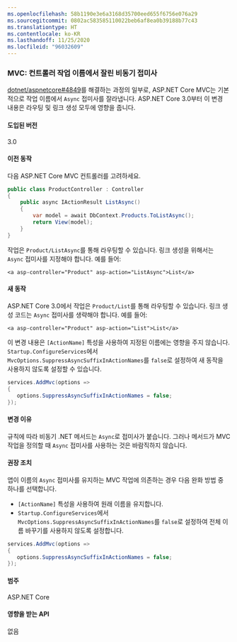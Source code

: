 ```yaml
---
ms.openlocfilehash: 58b1190e3e6a3168d35700eed655f6756e076a29
ms.sourcegitcommit: 0802ac583585110022beb6af8ea0b39188b77c43
ms.translationtype: HT
ms.contentlocale: ko-KR
ms.lasthandoff: 11/25/2020
ms.locfileid: "96032609"
---
```

### <a name="mvc-async-suffix-trimmed-from-controller-action-names"></a>MVC: 컨트롤러 작업 이름에서 잘린 비동기 접미사

[dotnet/aspnetcore#4849](https://github.com/dotnet/aspnetcore/issues/4849)를 해결하는 과정의 일부로, ASP.NET Core MVC는 기본적으로 작업 이름에서 `Async` 접미사를 잘라냅니다. ASP.NET Core 3.0부터 이 변경 내용은 라우팅 및 링크 생성 모두에 영향을 줍니다.

#### <a name="version-introduced"></a>도입된 버전

3.0

#### <a name="old-behavior"></a>이전 동작

다음 ASP.NET Core MVC 컨트롤러를 고려하세요.

```csharp
public class ProductController : Controller
{
    public async IActionResult ListAsync()
    {
        var model = await DbContext.Products.ToListAsync();
        return View(model);
    }
}
```

작업은 `Product/ListAsync`를 통해 라우팅할 수 있습니다. 링크 생성을 위해서는 `Async` 접미사를 지정해야 합니다. 예를 들어:

```cshtml
<a asp-controller="Product" asp-action="ListAsync">List</a>
```

#### <a name="new-behavior"></a>새 동작

ASP.NET Core 3.0에서 작업은 `Product/List`를 통해 라우팅할 수 있습니다. 링크 생성 코드는 `Async` 접미사를 생략해야 합니다. 예를 들어:

```cshtml
<a asp-controller="Product" asp-action="List">List</a>
```

이 변경 내용은 `[ActionName]` 특성을 사용하여 지정된 이름에는 영향을 주지 않습니다. `Startup.ConfigureServices`에서 `MvcOptions.SuppressAsyncSuffixInActionNames`를 `false`로 설정하여 새 동작을 사용하지 않도록 설정할 수 있습니다.

```csharp
services.AddMvc(options =>
{
   options.SuppressAsyncSuffixInActionNames = false;
});
```

#### <a name="reason-for-change"></a>변경 이유

규칙에 따라 비동기 .NET 메서드는 `Async`로 접미사가 붙습니다. 그러나 메서드가 MVC 작업을 정의할 때 `Async` 접미사를 사용하는 것은 바람직하지 않습니다.

#### <a name="recommended-action"></a>권장 조치

앱이 이름의 `Async` 접미사를 유지하는 MVC 작업에 의존하는 경우 다음 완화 방법 중 하나를 선택합니다.

- `[ActionName]` 특성을 사용하여 원래 이름을 유지합니다.
- `Startup.ConfigureServices`에서 `MvcOptions.SuppressAsyncSuffixInActionNames`를 `false`로 설정하여 전체 이름 바꾸기를 사용하지 않도록 설정합니다.

```csharp
services.AddMvc(options =>
{
   options.SuppressAsyncSuffixInActionNames = false;
});
```

#### <a name="category"></a>범주

ASP.NET Core

#### <a name="affected-apis"></a>영향을 받는 API

없음

<!-- 

#### Affected APIs

Not detectable via API analysis

-->

